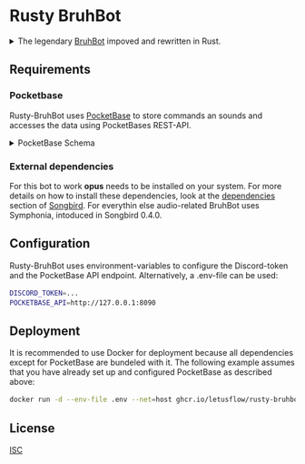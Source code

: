 # Rusty BruhBot

<details>
<summary>The legendary <a href="https://github.com/LetUsFlow/BruhBot">BruhBot</a> impoved and rewritten in Rust.</summary>

![BruhBot Logo](logo.jpg)
</details>

## Requirements

### Pocketbase

Rusty-BruhBot uses [PocketBase](https://pocketbase.io/) to store commands an sounds and accesses the data using PocketBases REST-API.

<details>
<summary>PocketBase Schema</summary>

```json
[
    {
        "id": "zteq3osgzz3rli1",
        "name": "sounds",
        "type": "base",
        "system": false,
        "schema": [
            {
                "id": "dvimlam0",
                "name": "audio",
                "type": "file",
                "system": false,
                "required": true,
                "options": {
                    "maxSelect": 1,
                    "maxSize": 5242880,
                    "mimeTypes": [],
                    "thumbs": [],
                    "protected": false
                }
            },
            {
                "id": "v1dwfeqt",
                "name": "command",
                "type": "text",
                "system": false,
                "required": true,
                "options": {
                    "min": null,
                    "max": null,
                    "pattern": ""
                }
            }
        ],
        "indexes": [],
        "listRule": "",
        "viewRule": "",
        "createRule": null,
        "updateRule": null,
        "deleteRule": null,
        "options": {}
    }
]
```
</details>

### External dependencies
For this bot to work **opus** needs to be installed on your system.
For more details on how to install these dependencies, look at the [dependencies](https://github.com/serenity-rs/songbird/#dependencies) section of [Songbird](https://github.com/serenity-rs/songbird). For everythin else audio-related BruhBot uses Symphonia, intoduced in Songbird 0.4.0.

## Configuration

Rusty-BruhBot uses environment-variables to configure the Discord-token and the PocketBase API endpoint. Alternatively, a .env-file can be used:

```bash
DISCORD_TOKEN=...
POCKETBASE_API=http://127.0.0.1:8090
```

## Deployment
It is recommended to use Docker for deployment because all dependencies except for PocketBase are bundeled with it.
The following example assumes that you have already set up and configured PocketBase as described above:
```bash
docker run -d --env-file .env --net=host ghcr.io/letusflow/rusty-bruhbot
```

## License
[ISC](LICENSE)
